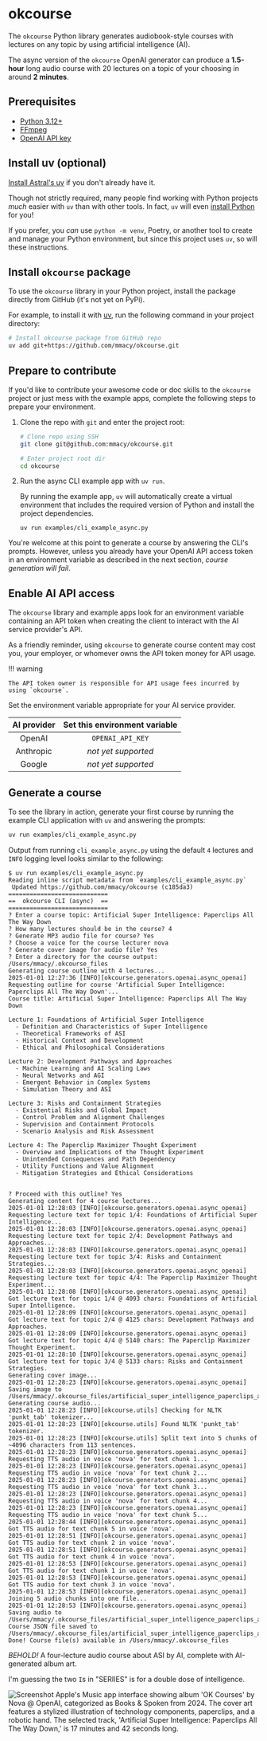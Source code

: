 # okcourse

The `okcourse` Python library generates audiobook-style courses with lectures on any topic by using artificial intelligence (AI).

The async version of the `okcourse` OpenAI generator can produce a **1.5-hour** long audio course with 20 lectures on a topic of your choosing in around **2 minutes**.

## Prerequisites

- [Python 3.12+](https://python.org)
- [FFmpeg](https://ffmpeg.org/)
- [OpenAI API key](https://platform.openai.com/docs/quickstart)

## Install uv (optional)

[Install Astral's uv](https://docs.astral.sh/uv/getting-started/installation/) if you don't already have it.

Though not strictly required, many people find working with Python projects *much* easier with `uv` than with other tools. In fact, `uv` will even [install Python](https://docs.astral.sh/uv/guides/install-python/) for you!

If you prefer, you *can* use `python -m venv`, Poetry, or another tool to create and manage your Python environment, but since this project uses `uv`, so will these instructions.

## Install `okcourse` package

To use the `okcourse` library in your Python project, install the package directly from GitHub (it's not yet on PyPi).

For example, to install it with [uv](https://docs.astral.sh/uv/), run the following command in your project directory:

```sh
# Install okcourse package from GitHub repo
uv add git+https://github.com/mmacy/okcourse.git
```

## Prepare to contribute

If you'd like to contribute your awesome code or doc skills to the `okcourse` project or just mess with the example apps, complete the following steps to prepare your environment.

1. Clone the repo with `git` and enter the project root:

    ```sh
    # Clone repo using SSH
    git clone git@github.com:mmacy/okcourse.git

    # Enter project root dir
    cd okcourse
    ```

2. Run the async CLI example app with `uv run`.

    By running the example app, `uv` will automatically create a virtual environment that includes the required version of Python and install the project dependencies.

    ```
    uv run examples/cli_example_async.py
    ```

You're welcome at this point to generate a course by answering the CLI's prompts. However, unless you already have your OpenAI API access token in an environment variable as described in the next section, *course generation will fail*.

## Enable AI API access

The `okcourse` library and example apps look for an environment variable containing an API token when creating the client to interact with the AI service provider's API.

As a friendly reminder, using `okcourse` to generate course content may cost you, your employer, or whomever owns the API token money for API usage.

!!! warning

    The API token owner is responsible for API usage fees incurred by using `okcourse`.

Set the environment variable appropriate for your AI service provider.

| AI provider  | Set this environment variable |
| :-------: | :---------------------------: |
|  OpenAI   |       `OPENAI_API_KEY`        |
| Anthropic |      *not yet supported*      |
|  Google   |      *not yet supported*      |

## Generate a course

To see the library in action, generate your first course by running the example CLI application with `uv` and answering the prompts:

```sh
uv run examples/cli_example_async.py
```

Output from running `cli_example_async.py` using the default  `4` lectures and `INFO` logging level looks similar to the following:

```console
$ uv run examples/cli_example_async.py
Reading inline script metadata from `examples/cli_example_async.py`
 Updated https://github.com/mmacy/okcourse (c185da3)
============================
==  okcourse CLI (async)  ==
============================
? Enter a course topic: Artificial Super Intelligence: Paperclips All The Way Down
? How many lectures should be in the course? 4
? Generate MP3 audio file for course? Yes
? Choose a voice for the course lecturer nova
? Generate cover image for audio file? Yes
? Enter a directory for the course output: /Users/mmacy/.okcourse_files
Generating course outline with 4 lectures...
2025-01-01 12:27:36 [INFO][okcourse.generators.openai.async_openai] Requesting outline for course 'Artificial Super Intelligence: Paperclips All The Way Down'...
Course title: Artificial Super Intelligence: Paperclips All The Way Down

Lecture 1: Foundations of Artificial Super Intelligence
  - Definition and Characteristics of Super Intelligence
  - Theoretical Frameworks of ASI
  - Historical Context and Development
  - Ethical and Philosophical Considerations

Lecture 2: Development Pathways and Approaches
  - Machine Learning and AI Scaling Laws
  - Neural Networks and AGI
  - Emergent Behavior in Complex Systems
  - Simulation Theory and ASI

Lecture 3: Risks and Containment Strategies
  - Existential Risks and Global Impact
  - Control Problem and Alignment Challenges
  - Supervision and Containment Protocols
  - Scenario Analysis and Risk Assessment

Lecture 4: The Paperclip Maximizer Thought Experiment
  - Overview and Implications of the Thought Experiment
  - Unintended Consequences and Path Dependency
  - Utility Functions and Value Alignment
  - Mitigation Strategies and Ethical Considerations


? Proceed with this outline? Yes
Generating content for 4 course lectures...
2025-01-01 12:28:03 [INFO][okcourse.generators.openai.async_openai] Requesting lecture text for topic 1/4: Foundations of Artificial Super Intelligence...
2025-01-01 12:28:03 [INFO][okcourse.generators.openai.async_openai] Requesting lecture text for topic 2/4: Development Pathways and Approaches...
2025-01-01 12:28:03 [INFO][okcourse.generators.openai.async_openai] Requesting lecture text for topic 3/4: Risks and Containment Strategies...
2025-01-01 12:28:03 [INFO][okcourse.generators.openai.async_openai] Requesting lecture text for topic 4/4: The Paperclip Maximizer Thought Experiment...
2025-01-01 12:28:08 [INFO][okcourse.generators.openai.async_openai] Got lecture text for topic 1/4 @ 4093 chars: Foundations of Artificial Super Intelligence.
2025-01-01 12:28:09 [INFO][okcourse.generators.openai.async_openai] Got lecture text for topic 2/4 @ 4125 chars: Development Pathways and Approaches.
2025-01-01 12:28:09 [INFO][okcourse.generators.openai.async_openai] Got lecture text for topic 4/4 @ 5140 chars: The Paperclip Maximizer Thought Experiment.
2025-01-01 12:28:10 [INFO][okcourse.generators.openai.async_openai] Got lecture text for topic 3/4 @ 5133 chars: Risks and Containment Strategies.
Generating cover image...
2025-01-01 12:28:23 [INFO][okcourse.generators.openai.async_openai] Saving image to /Users/mmacy/.okcourse_files/artificial_super_intelligence_paperclips_all_the_way_down.png
Generating course audio...
2025-01-01 12:28:23 [INFO][okcourse.utils] Checking for NLTK 'punkt_tab' tokenizer...
2025-01-01 12:28:23 [INFO][okcourse.utils] Found NLTK 'punkt_tab' tokenizer.
2025-01-01 12:28:23 [INFO][okcourse.utils] Split text into 5 chunks of ~4096 characters from 113 sentences.
2025-01-01 12:28:23 [INFO][okcourse.generators.openai.async_openai] Requesting TTS audio in voice 'nova' for text chunk 1...
2025-01-01 12:28:23 [INFO][okcourse.generators.openai.async_openai] Requesting TTS audio in voice 'nova' for text chunk 2...
2025-01-01 12:28:23 [INFO][okcourse.generators.openai.async_openai] Requesting TTS audio in voice 'nova' for text chunk 3...
2025-01-01 12:28:23 [INFO][okcourse.generators.openai.async_openai] Requesting TTS audio in voice 'nova' for text chunk 4...
2025-01-01 12:28:23 [INFO][okcourse.generators.openai.async_openai] Requesting TTS audio in voice 'nova' for text chunk 5...
2025-01-01 12:28:44 [INFO][okcourse.generators.openai.async_openai] Got TTS audio for text chunk 5 in voice 'nova'.
2025-01-01 12:28:51 [INFO][okcourse.generators.openai.async_openai] Got TTS audio for text chunk 2 in voice 'nova'.
2025-01-01 12:28:51 [INFO][okcourse.generators.openai.async_openai] Got TTS audio for text chunk 4 in voice 'nova'.
2025-01-01 12:28:53 [INFO][okcourse.generators.openai.async_openai] Got TTS audio for text chunk 1 in voice 'nova'.
2025-01-01 12:28:53 [INFO][okcourse.generators.openai.async_openai] Got TTS audio for text chunk 3 in voice 'nova'.
2025-01-01 12:28:53 [INFO][okcourse.generators.openai.async_openai] Joining 5 audio chunks into one file...
2025-01-01 12:28:53 [INFO][okcourse.generators.openai.async_openai] Saving audio to /Users/mmacy/.okcourse_files/artificial_super_intelligence_paperclips_all_the_way_down.mp3
Course JSON file saved to /Users/mmacy/.okcourse_files/artificial_super_intelligence_paperclips_all_the_way_down.json
Done! Course file(s) available in /Users/mmacy/.okcourse_files
```

*BEHOLD!* A four-lecture audio course about ASI by AI, complete with AI-generated album art.

I'm guessing the two `I`s in "SERIIES" is for a double dose of intelligence.

![Screenshot Apple's Music app interface showing album 'OK Courses' by Nova @ OpenAI, categorized as Books & Spoken from 2024. The cover art features a stylized illustration of technology components, paperclips, and a robotic hand. The selected track, 'Artificial Super Intelligence: Paperclips All The Way Down,' is 17 minutes and 42 seconds long.](images/media-player-01.png)
